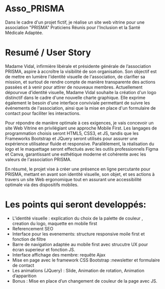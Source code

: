 # Asso_PRISMA
Dans le cadre d'un projet fictif, je réalise un site web vitrine pour une association "PRISMA" Praticiens Réunis pour l'Inclusion et la Santé Médicale Adaptée.

# Resumé / User Story
Madame Vidal, infirmière libérale et présidente générale de l’association PRISMA, aspire à accroître la visibilité de son organisation. 
Son objectif est de mettre en lumière l'identité visuelle de l'association, de clarifier sa mission, et surtout de rendre compte de manière transparente des actions passées et à venir pour attirer de nouveaux membres. Actuellement dépourvue d’identité visuelle, Madame Vidal souhaite la création d'un logo distinctif dans le cadre d'une nouvelle charte graphique. Elle exprime également le besoin d'une interface conviviale permettant de suivre les événements de l'association, ainsi que la mise en place d'un formulaire de contact pour faciliter les interactions. 

Pour répondre de manière optimale à ces exigences, je vais concevoir un site Web Vitrine en privilégiant une approche Mobile First. Les langages de programmation choisis seront HTML5, CSS3, et JS, tandis que les Frameworks Bootstrap et JQuery seront utilisés pour assurer une expérience utilisateur fluide et responsive.
Parallèlement, la réalisation du logo et le maquettage seront effectués avec les outils professionnels Figma et Canva, garantissant une esthétique moderne et cohérente avec les valeurs de l'association PRISMA. 

En résumé, le projet vise à créer une présence en ligne percutante pour PRISMA, mettant en avant son identité visuelle, son objet, et ses actions à travers un site Web ergonomique tout en assurant une accessibilité optimale via des dispositifs mobiles.


# Les points qui seront developpés:
- L'identité visuelle : explication du choix de la palette de couleur , creation du logo, maquette en mobile first
- Referencement SEO
- Interface pour les evenements: structure responsive moile first et fonction de filtre
- Barre de navigation adaptée au mobile first avec strucutre UX pour écran superieur et fonction JS.
- Interface affichage des membre: requête Ajax
- Mise en page avec le framework CSS Bootstrap :newsletter et formulaire de contact
- Les animations (JQuery) : Slide, Animation de rotation, Animation d’apparition
- Bonus : Mise en place d’un changement de couleur de la page avec JS.
